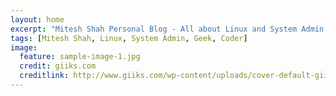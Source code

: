 ```yaml
---
layout: home
excerpt: "Mitesh Shah Personal Blog - All about Linux and System Admin stuff."
tags: [Mitesh Shah, Linux, System Admin, Geek, Coder]
image:
  feature: sample-image-1.jpg
  credit: giiks.com
  creditlink: http://www.giiks.com/wp-content/uploads/cover-default-giiks.jpg
---
```

